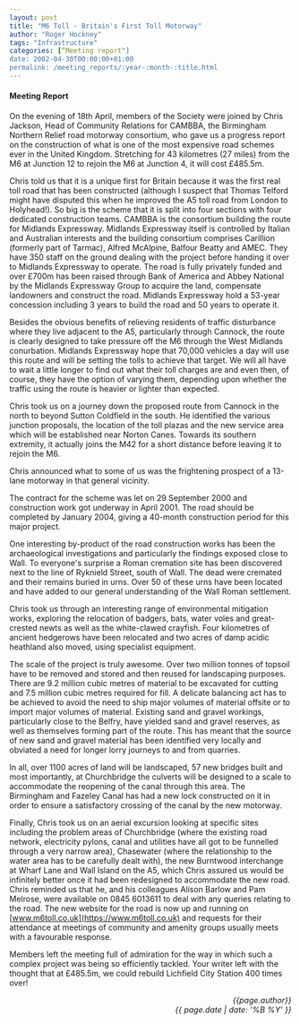 ```yaml
---
layout: post
title: "M6 Toll - Britain's First Toll Motorway"
author: "Roger Hockney"
tags: "Infrastructure"
categories: [“Meeting report"]
date: 2002-04-30T00:00:00+01:00
permalink: /meeting_reports/:year-:month-:title.html
---
```

#### Meeting Report ####

On the evening of 18th April, members of the Society were joined by Chris Jackson, Head of Community Relations for CAMBBA, the Birmingham Northern Relief road motorway consortium, who gave us a progress report on the construction of what is one of the most expensive road schemes ever in the United Kingdom. Stretching for 43 kilometres (27 miles) from the M6 at Junction 12 to rejoin the M6 at Junction 4, it will cost £485.5m. 

Chris told us that it is a unique first for Britain because it was the first real toll road that has been constructed (although I suspect that Thomas Telford might have disputed this when he improved the A5 toll road from London to Holyhead!). So big is the scheme that it is split into four sections with four dedicated construction teams. CAMBBA is the consortium building the route for Midlands Expressway. Midlands Expressway itself is controlled by Italian and Australian interests and the building consortium comprises Carillion (formerly part of Tarmac), Alfred McAlpine, Balfour Beatty and AMEC. They have 350 staff on the ground dealing with the project before handing it over to Midlands Expressway to operate. The road is fully privately funded and over £700m has been raised through Bank of America and Abbey National by the Midlands Expressway Group to acquire the land, compensate landowners and construct the road. Midlands Expressway hold a 53-year concession including 3 years to build the road and 50 years to operate it. 

Besides the obvious benefits of relieving residents of traffic disturbance where they live adjacent to the A5, particularly through Cannock, the route is clearly designed to take pressure off the M6 through the West Midlands conurbation. Midlands Expressway hope that 70,000 vehicles a day will use this route and will be setting the tolls to achieve that target. We will all have to wait a little longer to find out what their toll charges are and even then, of course, they have the option of varying them, depending upon whether the traffic using the route is heavier or lighter than expected. 

Chris took us on a journey down the proposed route from Cannock in the north to beyond Sutton Coldfield in the south. He identified the various junction proposals, the location of the toll plazas and the new service area which will be established near Norton Canes. Towards its southern extremity, it actually joins the M42 for a short distance before leaving it to rejoin the M6. 

Chris announced what to some of us was the frightening prospect of a 13-lane motorway in that general vicinity. 

The contract for the scheme was let on 29 September 2000 and construction work got underway in April 2001. The road should be completed by January 2004, giving a 40-month construction period for this major project. 

One interesting by-product of the road construction works has been the archaeological investigations and particularly the findings exposed close to Wall. To everyone's surprise a Roman cremation site has been discovered next to the line of Ryknield Street, south of Wall. The dead were cremated and their remains buried in urns. Over 50 of these urns have been located and have added to our general understanding of the Wall Roman settlement. 

Chris took us through an interesting range of environmental mitigation works, exploring the relocation of badgers, bats, water voles and great-crested newts as well as the white-clawed crayfish. Four kilometres of ancient hedgerows have been relocated and two acres of damp acidic heathland also moved, using specialist equipment. 

The scale of the project is truly awesome. Over two million tonnes of topsoil have to be removed and stored and then reused for landscaping purposes. There are 9.2 million cubic metres of material to be excavated for cutting and 7.5 million cubic metres required for fill. A delicate balancing act has to be achieved to avoid the need to ship major volumes of material offsite or to import major volumes of material. Existing sand and gravel workings, particularly close to the Belfry, have yielded sand and gravel reserves, as well as themselves forming part of the route. This has meant that the source of new sand and gravel material has been identified very locally and obviated a need for longer lorry journeys to and from quarries. 

In all, over 1100 acres of land will be landscaped, 57 new bridges built and most importantly, at Churchbridge the culverts will be designed to a scale to accommodate the reopening of the canal through this area. The Birmingham and Fazeley Canal has had a new lock constructed on it in order to ensure a satisfactory crossing of the canal by the new motorway. 

Finally, Chris took us on an aerial excursion looking at specific sites including the problem areas of Churchbridge (where the existing road network, electricity pylons, canal and utilities have all got to be funnelled through a very narrow area), Chasewater (where the relationship to the water area has to be carefully dealt with), the new Burntwood interchange at Wharf Lane and Wall Island on the A5, which Chris assured us would be infinitely better once it had been redesigned to accommodate the new road. Chris reminded us that he, and his colleagues Alison Barlow and Pam Melrose, were available on 0845 6013611 to deal with any queries relating to the road. The new website for the road is now up and running on [www.m6toll.co.uk](https://www.m6toll.co.uk) and requests for their attendance at meetings of community and amenity groups usually meets with a favourable response. 

Members left the meeting full of admiration for the way in which such a complex project was being so efficiently tackled. Your writer left with the thought that at £485.5m, we could rebuild Lichfield City Station 400 times over! 

<p align="right"><i> {{page.author}} <br> {{ page.date | date: '%B %Y' }} </i></p>
